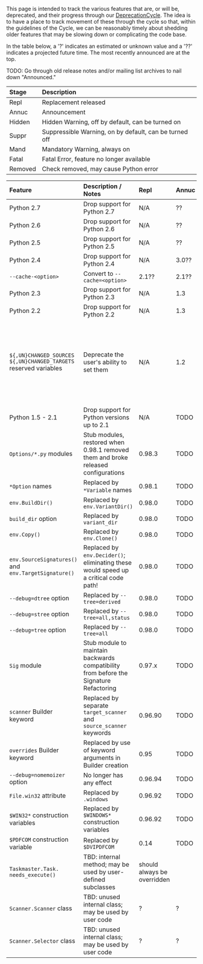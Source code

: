 This page is intended to track the various features that are, or will be, deprecated, and their progress through our [DeprecationCycle](DeprecationCycle).  The idea is to have a place to track movement of these through the cycle so that, within the guidelines of the Cycle, we can be reasonably timely about shedding older features that may be slowing down or complicating the code base. 

In the table below, a '?' indicates an estimated or unknown value and a '??' indicates a projected future time.  The most recently announced are at the top. 

TODO:  Go through old release notes and/or mailing list archives to nail down "Announced." 

Stage       | Description
:-----------|:-----------
Repl    |  Replacement released
Annuc   |  Announcement
Hidden  |  Hidden Warning, off by default, can be turned on
Suppr   |  Suppressible Warning, on by default, can be turned off
Mand    |  Mandatory Warning, always on
Fatal   |  Fatal Error, feature no longer available
Removed |  Check removed, may cause Python error


 **Feature**  |  **Description / Notes**  |  **Repl**  |  **Annuc**  |  **Hidden**  |  **Suppr**  |  **Mand**  |  **Fatal**  |  **Removed**
:-----|:------|:---|:---|:----|:----|:----|:----|:----|
 Python 2.7  |  Drop support for Python 2.7  |  N/A  |  ??  |  ??  |  ??  |  ??  |  ??  |  never 
 Python 2.6  |  Drop support for Python 2.6  |  N/A  |  ??  |  ??  |  ??  |  ??  |  ??  |  never 
 Python 2.5  |  Drop support for Python 2.5  |  N/A  |  ??  |  ??  |  ??  |  ???  |  ??  |  never 
 Python 2.4  |  Drop support for Python 2.4  |  N/A  |  3.0??  |  ??  |  ??  |  ??  |  4.0??  |  never 
 `--cache-<option>`  |  Convert to `--cache=<option>`  |  2.1??  |  2.1??  |  2.1??  |  ??  |  ??  |  3.0??  |  3.2?? 
 Python 2.3  |  Drop support for Python 2.3  |  N/A  |  1.3  |  1.3  |  1.3  |  2.0  |  2.x??  |  never 
 Python 2.2  |  Drop support for Python 2.2  |  N/A  |  1.3  |  1.3  |  1.3  |  1.3.1  |  2.0  |  never 
 `${,UN}CHANGED_SOURCES` `${,UN}CHANGED_TARGETS` reserved variables  |  Deprecate the user's ability to set them  |  N/A  |  1.2  |  Warning message (and assignment suppressed) as one of the reserved construction variable names |||||
 Python 1.5 - 2.1  |  Drop support for Python versions up to 2.1  |  N/A  |  TODO  |   |  0.98.0  |  1.3  |  2.0  |  never 
 `Options/*.py` modules  |  Stub modules, restored when 0.98.1 removed them and broke released configurations  |  0.98.3  |  TODO  |   |  1.2  |  2.0  |  2.1??  |  3.0?? 
 `*Option` names  |  Replaced by `*Variable` names  |  0.98.1  |  TODO  |   |  1.2  |  2.0  |  2.1??  |  3.0?? 
 `env.BuildDir()`  |  Replaced by `env.VariantDir()`  |  0.98.0  |  TODO  |   |  2.0  |  2.1??  |  3.0??  |  ?? 
 `build_dir` option  |  Replaced by `variant_dir`  |  0.98.0  |  TODO  |   |  2.0  |  2.1??  |  3.0??  |  ?? 
 `env.Copy()`  |  Replaced by `env.Clone()`  |  0.98.0  |  TODO  |   |  0.98.0  |  2.0  |  2.1??  |  ?? 
 `env.SourceSignatures()` and `env.TargetSignature()`  |  Replaced by `env.Decider()`; eliminating these would speed up a critical code path!  |  0.98.0  |  TODO  |   |  0.98.0  |  2.0  |  2.1??  |  ?? 
 `--debug=dtree` option  |  Replaced by `--tree=derived`  |  0.98.0  |  TODO  |   |  0.98.0  |  2.0  |  2.1??  |  ?? 
 `--debug=stree` option  |  Replaced by `--tree=all,status`  |  0.98.0  |  TODO  |   |  0.98.0  |  2.0  |  2.1??  |  ?? 
 `--debug=tree` option  |  Replaced by `--tree=all`  |  0.98.0  |  TODO  |   |  0.98.0  |  2.0  |  2.1??  |  ?? 
 `Sig` module  |  Stub module to maintain backwards compatibility from before the Signature Refactoring  |  0.97.x  |  TODO  |   |  0.98.0  |  2.0  |  2.1??  |  ?? 
 `scanner` Builder keyword  |  Replaced by separate `target_scanner` and `source_scanner` keywords  |  0.96.90  |  TODO  |   |  0.96.90  |  2.0  |  2.1??  |  ?? 
 `overrides` Builder keyword  |  Replaced by use of keyword arguments in Builder creation  |  0.95  |  TODO  |   |  0.95  |  2.0  |  2.1??  |  ?? 
 `--debug=nomemoizer` option  |  No longer has any effect  |  0.96.94  |  TODO  |   |  0.96.94  |  2.0  |  2.1??  |  ?? 
 `File.win32` attribute  |  Replaced by `.windows`  |  0.96.92  |  TODO  |  none  |  2.1??  |  ??  |  ??  |  ?? 
 `$WIN32*` construction variables  |  Replaced by `$WINDOWS*` construction variables  |  0.96.92  |  TODO  |  none  |  2.1??  |  ??  |  ??  |  ?? 
 `$PDFCOM` construction variable  |  Replaced by `$DVIPDFCOM`  |  0.14  |  TODO  |  none  |  2.1??  |  ??  |  ??  |  ?? 
 `Taskmaster.Task.` `needs_execute()`  |  TBD:  internal method; may be used by user-defined subclasses  |  should always be overridden || |  ?  |  2.0  |  2.1??  |  ??  |  ?? 
 `Scanner.Scanner` class  |  TBD:  unused internal class; may be used by user code  |  ?  |  ?  |  ?  |  ?  |  ?  |  ?  |  gone 
 `Scanner.Selector` class  |  TBD:  unused internal class; may be used by user code  |  ?  |  ?  |  ?  |  ?  |  ?  |  ?  |  gone 
